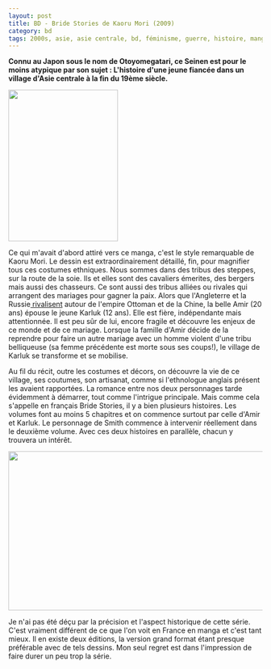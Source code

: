 ```yaml
---
layout: post
title: BD - Bride Stories de Kaoru Mori (2009)
category: bd
tags: 2000s, asie, asie centrale, bd, féminisme, guerre, histoire, manga, mariage, seinen, tribu]
---
```

**Connu au Japon sous le nom de Otoyomegatari, ce Seinen est pour le moins atypique par son sujet : L'histoire d'une jeune fiancée dans un village d'Asie centrale à la fin du 19ème siècle.**

<img class="alignleft size-medium wp-image-23278" src="https://cheziceman.files.wordpress.com/2018/06/bridestories.jpg?w=217" alt="" width="217" height="300" />

Ce qui m'avait d'abord attiré vers ce manga, c'est le style remarquable de Kaoru Mori. Le dessin est extraordinairement détaillé, fin, pour magnifier tous ces costumes ethniques. Nous sommes dans des tribus des steppes, sur la route de la soie. Ils et elles sont des cavaliers émerites, des bergers mais aussi des chasseurs. Ce sont aussi des tribus alliées ou rivales qui arrangent des mariages pour gagner la paix. Alors que l'Angleterre et la Russie<a href="https://fr.wikipedia.org/wiki/Grand_Jeu_(géostratégie)"> rivalisent</a> autour de l'empire Ottoman et de la Chine, la belle Amir (20 ans) épouse le jeune Karluk (12 ans). Elle est fière, indépendante mais attentionnée. Il est peu sûr de lui, encore fragile et découvre les enjeux de ce monde et de ce mariage. Lorsque la famille d'Amir décide de la reprendre pour faire un autre mariage avec un homme violent d'une tribu belliqueuse (sa femme précédente est morte sous ses coups!), le village de Karluk se transforme et se mobilise.

Au fil du récit, outre les costumes et décors, on découvre la vie de ce village, ses coutumes, son artisanat, comme si l'ethnologue anglais présent les avaient rapportées. La romance entre nos deux personnages tarde évidemment à démarrer, tout comme l'intrigue principale. Mais comme cela s'appelle en français Bride Stories, il y a bien plusieurs histoires. Les volumes font au moins 5 chapitres et on commence surtout par celle d'Amir et Karluk. Le personnage de Smith commence à intervenir réellement dans le deuxième volume. Avec ces deux histoires en parallèle, chacun y trouvera un intérêt.

<img class="aligncenter size-full wp-image-23279" src="https://cheziceman.files.wordpress.com/2018/06/bridestories2.jpg" alt="" width="600" height="315" />

Je n'ai pas été déçu par la précision et l'aspect historique de cette série. C'est vraiment différent de ce que l'on voit en France en manga et c'est tant mieux. Il en existe deux éditions, la version grand format étant presque préférable avec de tels dessins. Mon seul regret est dans l'impression de faire durer un peu trop la série.
